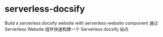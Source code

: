 # serverless-docsify
Build a serverless docsify website with serverless-website component
通过 Serverless Website 组件快速构建一个 Serverless docsify 站点
